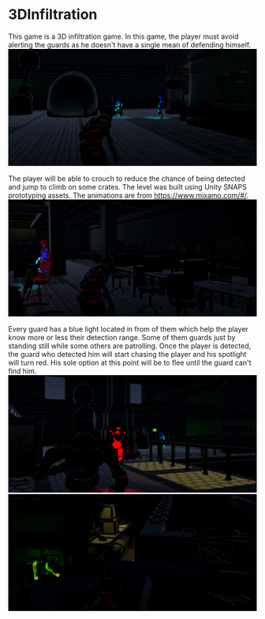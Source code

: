 # 3DInfiltration

This game is a 3D infiltration game. 
In this game, the player must avoid alerting the guards as he doesn't have a single mean of defending himself.
![](Screenshots/Screen1Infiltration.png)

The player will be able to crouch to reduce the chance of being detected and jump to climb on some crates.
The level was built using Unity SNAPS prototyping assets. The animations are from https://www.mixamo.com/#/.
![](Screenshots/Screen2Infiltration.png)

Every guard has a blue light located in from of them which help the player know more or less their detection range.
Some of them guards just by standing still while some others are patrolling.
Once the player is detected, the guard who detected him will start chasing the player and his spotlight will turn red.
His sole option at this point will be to flee until the guard can't find him.
![](Screenshots/Screen3Infiltration.png)
![](Screenshots/Screen4Infiltration.png)
